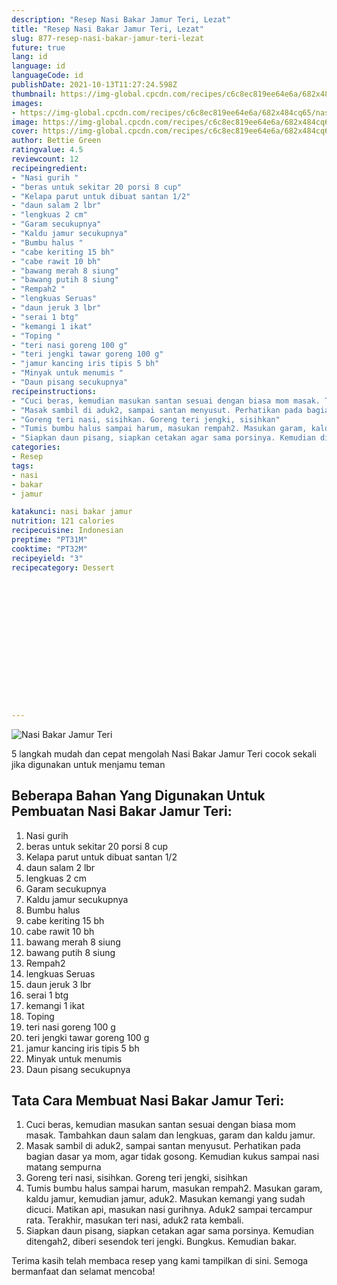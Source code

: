 ```yaml
---
description: "Resep Nasi Bakar Jamur Teri, Lezat"
title: "Resep Nasi Bakar Jamur Teri, Lezat"
slug: 877-resep-nasi-bakar-jamur-teri-lezat
future: true
lang: id
language: id
languageCode: id
publishDate: 2021-10-13T11:27:24.598Z 
thumbnail: https://img-global.cpcdn.com/recipes/c6c8ec819ee64e6a/682x484cq65/nasi-bakar-jamur-teri-foto-resep-utama.png
images:
- https://img-global.cpcdn.com/recipes/c6c8ec819ee64e6a/682x484cq65/nasi-bakar-jamur-teri-foto-resep-utama.png
image: https://img-global.cpcdn.com/recipes/c6c8ec819ee64e6a/682x484cq65/nasi-bakar-jamur-teri-foto-resep-utama.png
cover: https://img-global.cpcdn.com/recipes/c6c8ec819ee64e6a/682x484cq65/nasi-bakar-jamur-teri-foto-resep-utama.png
author: Bettie Green
ratingvalue: 4.5
reviewcount: 12
recipeingredient:
- "Nasi gurih "
- "beras untuk sekitar 20 porsi 8 cup"
- "Kelapa parut untuk dibuat santan 1/2"
- "daun salam 2 lbr"
- "lengkuas 2 cm"
- "Garam secukupnya"
- "Kaldu jamur secukupnya"
- "Bumbu halus "
- "cabe keriting 15 bh"
- "cabe rawit 10 bh"
- "bawang merah 8 siung"
- "bawang putih 8 siung"
- "Rempah2 "
- "lengkuas Seruas"
- "daun jeruk 3 lbr"
- "serai 1 btg"
- "kemangi 1 ikat"
- "Toping "
- "teri nasi goreng 100 g"
- "teri jengki tawar goreng 100 g"
- "jamur kancing iris tipis 5 bh"
- "Minyak untuk menumis "
- "Daun pisang secukupnya"
recipeinstructions:
- "Cuci beras, kemudian masukan santan sesuai dengan biasa mom masak. Tambahkan daun salam dan lengkuas, garam dan kaldu jamur."
- "Masak sambil di aduk2, sampai santan menyusut. Perhatikan pada bagian dasar ya mom, agar tidak gosong. Kemudian kukus sampai nasi matang sempurna"
- "Goreng teri nasi, sisihkan. Goreng teri jengki, sisihkan"
- "Tumis bumbu halus sampai harum, masukan rempah2. Masukan garam, kaldu jamur, kemudian jamur, aduk2. Masukan kemangi yang sudah dicuci. Matikan api, masukan nasi gurihnya. Aduk2 sampai tercampur rata. Terakhir, masukan teri nasi, aduk2 rata kembali."
- "Siapkan daun pisang, siapkan cetakan agar sama porsinya. Kemudian ditengah2, diberi sesendok teri jengki. Bungkus. Kemudian bakar."
categories:
- Resep
tags:
- nasi
- bakar
- jamur

katakunci: nasi bakar jamur 
nutrition: 121 calories
recipecuisine: Indonesian
preptime: "PT31M"
cooktime: "PT32M"
recipeyield: "3"
recipecategory: Dessert


     
    
    
    
    
    
    
    
    
    
    
      
    
---
```



![Nasi Bakar Jamur Teri](https://img-global.cpcdn.com/recipes/c6c8ec819ee64e6a/682x484cq65/nasi-bakar-jamur-teri-foto-resep-utama.png)

5 langkah mudah dan cepat mengolah  Nasi Bakar Jamur Teri cocok sekali jika digunakan untuk menjamu teman

<!--inarticleads1-->

## Beberapa Bahan Yang Digunakan Untuk Pembuatan Nasi Bakar Jamur Teri:

1. Nasi gurih 
1. beras untuk sekitar 20 porsi 8 cup
1. Kelapa parut untuk dibuat santan 1/2
1. daun salam 2 lbr
1. lengkuas 2 cm
1. Garam secukupnya
1. Kaldu jamur secukupnya
1. Bumbu halus 
1. cabe keriting 15 bh
1. cabe rawit 10 bh
1. bawang merah 8 siung
1. bawang putih 8 siung
1. Rempah2 
1. lengkuas Seruas
1. daun jeruk 3 lbr
1. serai 1 btg
1. kemangi 1 ikat
1. Toping 
1. teri nasi goreng 100 g
1. teri jengki tawar goreng 100 g
1. jamur kancing iris tipis 5 bh
1. Minyak untuk menumis 
1. Daun pisang secukupnya



<!--inarticleads2-->

## Tata Cara Membuat Nasi Bakar Jamur Teri:

1. Cuci beras, kemudian masukan santan sesuai dengan biasa mom masak. Tambahkan daun salam dan lengkuas, garam dan kaldu jamur.
1. Masak sambil di aduk2, sampai santan menyusut. Perhatikan pada bagian dasar ya mom, agar tidak gosong. Kemudian kukus sampai nasi matang sempurna
1. Goreng teri nasi, sisihkan. Goreng teri jengki, sisihkan
1. Tumis bumbu halus sampai harum, masukan rempah2. Masukan garam, kaldu jamur, kemudian jamur, aduk2. Masukan kemangi yang sudah dicuci. Matikan api, masukan nasi gurihnya. Aduk2 sampai tercampur rata. Terakhir, masukan teri nasi, aduk2 rata kembali.
1. Siapkan daun pisang, siapkan cetakan agar sama porsinya. Kemudian ditengah2, diberi sesendok teri jengki. Bungkus. Kemudian bakar.




Terima kasih telah membaca resep yang kami tampilkan di sini. Semoga bermanfaat dan selamat mencoba!
